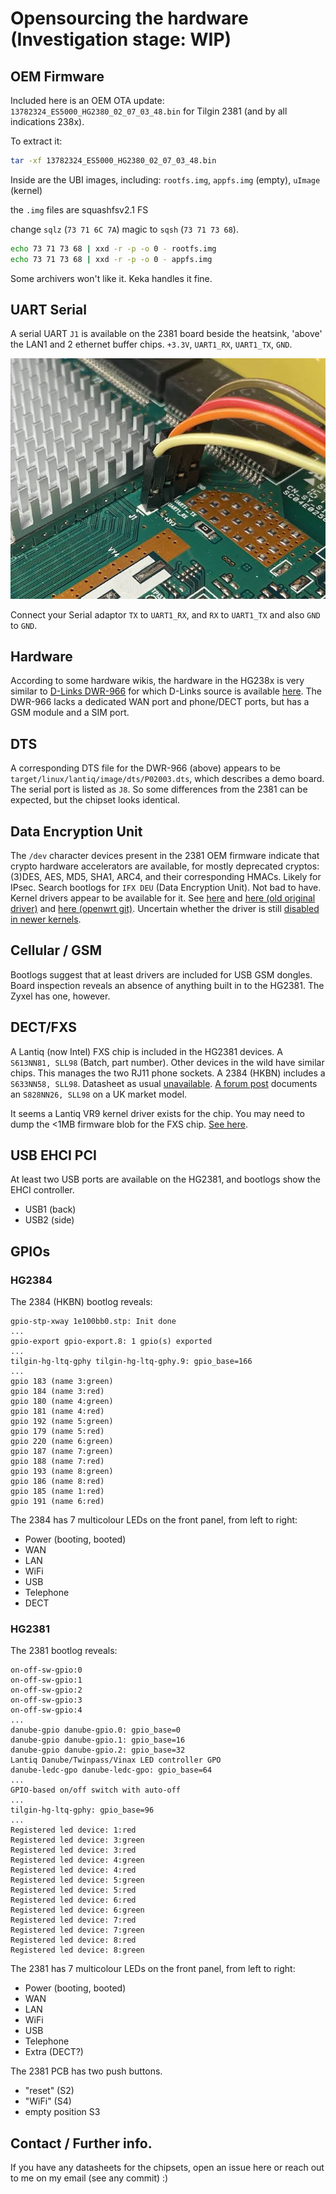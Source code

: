 
# Opensourcing the hardware (Investigation stage: WIP)


## OEM Firmware

Included here is an OEM OTA update: `13782324_ES5000_HG2380_02_07_03_48.bin`
for Tilgin 2381 (and by all indications 238x). 

To extract it:
```bash
tar -xf 13782324_ES5000_HG2380_02_07_03_48.bin
```

Inside are the UBI images, including:
`rootfs.img`, `appfs.img` (empty), `uImage` (kernel)


the `.img` files are squashfsv2.1 FS

change `sqlz` (`73 71 6C 7A`) magic to `sqsh` (`73 71 73 68`).

```bash
echo 73 71 73 68 | xxd -r -p -o 0 - rootfs.img
echo 73 71 73 68 | xxd -r -p -o 0 - appfs.img
```

Some archivers won't like it. Keka handles it fine. 


## UART Serial

A serial UART `J1` is available on the 2381 board beside the heatsink, 'above'
the LAN1 and 2 ethernet buffer chips. `+3.3V`, `UART1_RX`, `UART1_TX`, `GND`.

![UART](img/HG2381_UART_J1.jpg "The Serial Port")

Connect your Serial adaptor `TX` to `UART1_RX`, and `RX` to `UART1_TX` and 
also `GND` to `GND`.


## Hardware

According to some hardware wikis, the hardware in the HG238x is very similar to
 [D-Links DWR-966](https://deviwiki.com/wiki/D-Link_DWR-966) for which 
D-Links source is available [here](https://github.com/brunompena/dwr-966/). 
The DWR-966 lacks a dedicated WAN port and phone/DECT ports, but has a GSM module
and a SIM port.


## DTS

A corresponding DTS file for the DWR-966 (above) appears to be
`target/linux/lantiq/image/dts/P02003.dts`, which describes a demo board.
The serial port is listed as `J8`. So some differences from the 2381 can be
expected, but the chipset looks identical.


## Data Encryption Unit

The `/dev` character devices present in the 2381 OEM firmware indicate that
crypto hardware accelerators are available, for mostly deprecated cryptos:
(3)DES, AES, MD5, SHA1, ARC4, and their corresponding HMACs. Likely for IPsec.
Search bootlogs for `IFX DEU` (Data Encryption Unit). Not bad to have.
Kernel drivers appear to be available for it. 
See [here](https://lore.kernel.org/all/20210914212105.76186-3-olek2@wp.pl/)
and [here (old original driver)](https://github.com/usnistgov/pscr-openwrt-fork/tree/master/package/kernel/lantiq/ltq-deu/src) and [here (openwrt git)](https://github.com/openwrt/openwrt/commit/e85180d90ed01ef4fb89675702622a9cabf3b092). Uncertain whether the driver is still
[disabled in newer kernels](https://github.com/openwrt/openwrt/pull/4326).


## Cellular / GSM

Bootlogs suggest that at least drivers are included for USB GSM dongles. Board
inspection reveals an absence of anything built in to the HG2381. The Zyxel has
one, however.


## DECT/FXS 

A Lantiq (now Intel) FXS chip is included in the HG2381 devices. 
A `S613NN81, SLL98` (Batch, part number).
Other devices in the wild have similar chips. This manages the two RJ11 phone
sockets. A 2384 (HKBN) includes a `S633NN58, SLL98`. Datasheet as usual 
[unavailable](https://www.avnet.com/shop/us/products/intel/pef42168vv12-s-ll9a-3074457345636172839/).
[A forum post](https://forum.openwrt.org/t/tilgin-hg2381-uk/37714/3) documents 
an `S828NN26, SLL98` on a UK market model.

It seems a Lantiq VR9 kernel driver exists for the chip. You may need to dump
the <1MB firmware blob for the FXS chip. [See here](https://openwrt-devel.openwrt.narkive.com/5eaKkB3x/patch-00-11-prepare-support-for-fxs-to-vr9-and-support-vgv7519-board).


## USB EHCI PCI

At least two USB ports are available on the HG2381, and bootlogs show the EHCI
controller.

* USB1 (back)
* USB2 (side)


## GPIOs

### HG2384

The 2384 (HKBN) bootlog reveals:
```
gpio-stp-xway 1e100bb0.stp: Init done
...
gpio-export gpio-export.8: 1 gpio(s) exported
...
tilgin-hg-ltq-gphy tilgin-hg-ltq-gphy.9: gpio_base=166
...
gpio 183 (name 3:green)
gpio 184 (name 3:red)
gpio 180 (name 4:green)
gpio 181 (name 4:red)
gpio 192 (name 5:green)
gpio 179 (name 5:red)
gpio 220 (name 6:green)
gpio 187 (name 7:green)
gpio 188 (name 7:red)
gpio 193 (name 8:green)
gpio 186 (name 8:red)
gpio 185 (name 1:red)
gpio 191 (name 6:red)
```

The 2384 has 7 multicolour LEDs on the front panel, from left to right:
* Power (booting, booted)
* WAN
* LAN
* WiFi
* USB
* Telephone
* DECT

### HG2381

The 2381 bootlog reveals:

```
on-off-sw-gpio:0
on-off-sw-gpio:1
on-off-sw-gpio:2
on-off-sw-gpio:3
on-off-sw-gpio:4
...
danube-gpio danube-gpio.0: gpio_base=0
danube-gpio danube-gpio.1: gpio_base=16
danube-gpio danube-gpio.2: gpio_base=32
Lantiq Danube/Twinpass/Vinax LED controller GPO
danube-ledc-gpo danube-ledc-gpo: gpio_base=64
...
GPIO-based on/off switch with auto-off
...
tilgin-hg-ltq-gphy: gpio_base=96
...
Registered led device: 1:red
Registered led device: 3:green
Registered led device: 3:red
Registered led device: 4:green
Registered led device: 4:red
Registered led device: 5:green
Registered led device: 5:red
Registered led device: 6:red
Registered led device: 6:green
Registered led device: 7:red
Registered led device: 7:green
Registered led device: 8:red
Registered led device: 8:green
```

The 2381 has 7 multicolour LEDs on the front panel, from left to right:
* Power (booting, booted)
* WAN
* LAN
* WiFi
* USB
* Telephone
* Extra (DECT?)

The 2381 PCB has two push buttons. 
* "reset" (S2) 
* "WiFi" (S4)
* empty position S3


## Contact / Further info.

If you have any datasheets for the chipsets, open an issue here or reach out to
me on my email (see any commit) :)